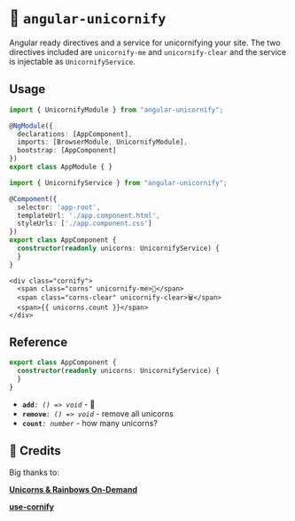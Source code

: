 # 🦄 `angular-unicornify`

Angular ready directives and a service for unicornifying your site. The two directives included are `unicornify-me` and `unicornify-clear` and the service is injectable as `UnicornifyService`.

## Usage

```typescript
import { UnicornifyModule } from "angular-unicornify";

@NgModule({
  declarations: [AppComponent],
  imports: [BrowserModule, UnicornifyModule],
  bootstrap: [AppComponent]
})
export class AppModule { }
```

```typescript
import { UnicornifyService } from "angular-unicornify";

@Component({
  selector: 'app-root',
  templateUrl: './app.component.html',
  styleUrls: ['./app.component.css']
})
export class AppComponent {
  constructor(readonly unicorns: UnicornifyService) {
  }
}
```

```angular2html
<div class="cornify">
  <span class="corns" unicornify-me>🦄</span>
  <span class="corns-clear" unicornify-clear>🗑️</span>
  <span>{{ unicorns.count }}</span>
</div>
```

## Reference

```ts
export class AppComponent {
  constructor(readonly unicorns: UnicornifyService) {
  }
}
```

- **`add`**_`: () => void`_ - 🦄
- **`remove`**_`: () => void`_ - remove all unicorns
- **`count`**_`: number`_ - how many unicorns?


## 🙌 Credits

Big thanks to:

[__Unicorns & Rainbows On-Demand__](http://www.cornify.com)

[__use-cornify__](https://github.com/daphnesmit/use-cornify)
